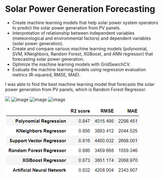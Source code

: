 # Solar Power Generation Forecasting
* Create machine learning models that help solar power system operators to predict the solar power generation from PV panels.
* Interpretation of relationship between independent variables (meteorological and environmental factors) and dependent variables (solar power generation).
* Create and compare various machine learning models (polynomial, SVM, KNeighbors, Random Forest, XGBoost, and ANN regressor) that forecasting solar power generation.
* Optimize the machine learning models with GridSearchCV.
* Evaluate the machine learning models using regression evaluation metrics (R-squared, RMSE, MAE).

I was able to find the best machine learning model that forecasts the solar power generation from PV panels, which is Random Forest Regressor.

![](https://github.com/jaydenlau014/Solar_Power_Generation_Forecasting/assets/109339656/e369e731-d58a-41c3-9d9a-f3c932b3845c)
![image](https://github.com/jaydenlau014/Solar_Power_Generation_Forecasting/assets/109339656/6ff6f277-f8ba-4ec4-a38d-fe6706d7343e)
![image](https://github.com/jaydenlau014/Solar_Power_Generation_Forecasting/assets/109339656/ff90745f-53b2-4fc6-b8ce-17c02c8687de)
![image](https://github.com/jaydenlau014/Solar_Power_Generation_Forecasting/assets/109339656/f4c1f036-17f8-4ec8-9b51-82e9a7236850)
![](https://github.com/jaydenlau014/Solar_Power_Generation_Forecasting/blob/main/Overall%20Score.png)
